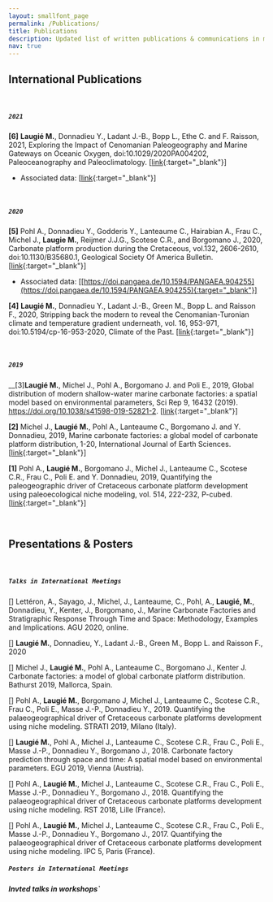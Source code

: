 ```yaml
---
layout: smallfont_page
permalink: /Publications/
title: Publications
description: Updated list of written publications & communications in meetings
nav: true
---
```


<h2>International Publications</h2>

<p>&nbsp;</p>

##### `2021`

__[6]__ __Laugié M.__, Donnadieu Y., Ladant J.-B., Bopp L., Ethe C. and F. Raisson, 2021, Exploring the Impact of Cenomanian Paleogeography and Marine Gateways on Oceanic Oxygen, doi:10.1029/2020PA004202, Paleoceanography and Paleoclimatology. [[link](https://agupubs.onlinelibrary.wiley.com/doi/abs/10.1029/2020PA004202){:target="_blank"}]
- Associated data: [[link](https://zenodo.org/record/4915874#.YVQ0E6A69SM){:target="_blank"}]

<p>&nbsp;</p>

##### `2020`

__[5]__ Pohl A., Donnadieu Y., Godderis Y., Lanteaume C., Hairabian A., Frau C., Michel J., __Laugie M.__, Reijmer J.J.G., Scotese C.R., and
Borgomano J., 2020, Carbonate platform production during the Cretaceous, vol.132, 2606-2610, doi:10.1130/B35680.1, Geological Society Of America Bulletin. [[link](https://pubs.geoscienceworld.org/gsa/gsabulletin/article-abstract/132/11-12/2606/583643/Carbonate-platform-production-during-the?redirectedFrom=fulltext){:target="_blank"}]
- Associated data: [[https://doi.pangaea.de/10.1594/PANGAEA.904255](https://doi.pangaea.de/10.1594/PANGAEA.904255){:target="_blank"}]

__[4]__ __Laugié M.__, Donnadieu Y., Ladant J.-B., Green M., Bopp L. and Raisson F., 2020, Stripping back the modern to reveal the Cenomanian-Turonian climate and temperature gradient underneath, vol. 16, 953-971, doi:10.5194/cp-16-953-2020, Climate of the Past. [[link](https://cp.copernicus.org/articles/16/953/2020/){:target="_blank"}]

<p>&nbsp;</p>

##### `2019`

__[3]__Laugié M.__, Michel J., Pohl A., Borgomano J. and Poli E., 2019, Global distribution of modern shallow-water marine carbonate factories: a spatial model based on environmental parameters, Sci Rep 9, 16432 (2019). https://doi.org/10.1038/s41598-019-52821-2. [[link](https://www.nature.com/articles/s41598-019-52821-2){:target="_blank"}]

__[2]__ Michel J., __Laugié M.__, Pohl A., Lanteaume C., Borgomano J. and Y. Donnadieu, 2019, Marine carbonate factories: a global model of carbonate platform distribution, 1-20, International Journal of Earth Sciences. [[link](https://link.springer.com/article/10.1007/s00531-019-01742-6){:target="_blank"}]

__[1]__ Pohl A., __Laugié M.__, Borgomano J., Michel J., Lanteaume C., Scotese C.R., Frau C., Poli E. and Y. Donnadieu, 2019, Quantifying the paleogeographic driver of Cretaceous carbonate platform development using paleoecological niche modeling, vol. 514, 222-232, P-cubed. [[link](https://www.sciencedirect.com/science/article/abs/pii/S0031018218307260){:target="_blank"}]

<p>&nbsp;</p>

<h2>Presentations & Posters</h2>

<p>&nbsp;</p>

##### `Talks in International Meetings`

[] Lettéron, A., Sayago, J., Michel, J., Lanteaume, C., Pohl, A., __Laugié, M.__, Donnadieu, Y., Kenter, J., Borgomano, J., Marine Carbonate Factories and Stratigraphic Response Through Time and Space: Methodology, Examples and Implications. AGU 2020, online.

[] __Laugié M.__, Donnadieu, Y., Ladant J.-B., Green M., Bopp L. and Raisson F., 2020

[] Michel J., __Laugié M.__, Pohl A., Lanteaume C., Borgomano J., Kenter J. Carbonate factories: a model of global carbonate platform distribution. Bathurst 2019, Mallorca, Spain.

[] Pohl A., __Laugié M.__, Borgomano J, Michel J., Lanteaume C., Scotese C.R., Frau C., Poli E., Masse J.-P., Donnadieu Y., 2019. Quantifying the palaeogeographical driver of Cretaceous carbonate platforms development using niche modeling. STRATI 2019, Milano (Italy).

[] __Laugié M.__, Pohl A., Michel J., Lanteaume C., Scotese C.R., Frau C., Poli E., Masse J.-P., Donnadieu Y., Borgomano J., 2018. Carbonate factory prediction through space and time: A spatial model based on environmental parameters. EGU 2019, Vienna (Austria).

[] Pohl A., __Laugié M.__, Michel J., Lanteaume C., Scotese C.R., Frau C., Poli E., Masse J.-P., Donnadieu Y., Borgomano J., 2018. Quantifying the palaeogeographical driver of Cretaceous carbonate platforms development using niche modeling. RST 2018, Lille (France).

[] Pohl A., __Laugié M.__, Michel J., Lanteaume C., Scotese C.R., Frau C., Poli E., Masse J.-P., Donnadieu Y., Borgomano J., 2017. Quantifying the palaeogeographical driver of Cretaceous carbonate platforms development using niche modeling. IPC 5, Paris (France).

##### `Posters in International Meetings`

##### Invted talks in workshops`

